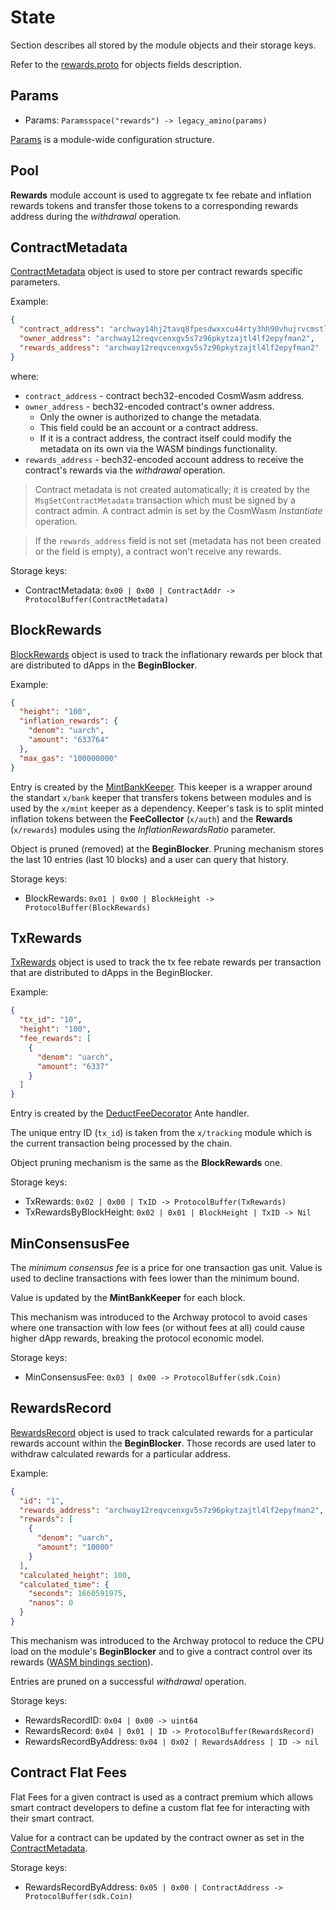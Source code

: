 <!--
order: 1
-->

# State

Section describes all stored by the module objects and their storage keys.

Refer to the [rewards.proto](../../../proto/archway/rewards/v1beta1/rewards.proto) for objects fields description.

## Params

- Params: `Paramsspace("rewards") -> legacy_amino(params)`

[Params](../../../proto/archway/rewards/v1beta1/rewards.proto#L11) is a module-wide configuration structure.

## Pool

**Rewards** module account is used to aggregate tx fee rebate and inflation rewards tokens and transfer those tokens to a corresponding rewards address during the *withdrawal* operation.

## ContractMetadata

[ContractMetadata](../../../proto/archway/rewards/v1beta1/rewards.proto#L31) object is used to store per contract rewards specific parameters.

Example:

```json
{
  "contract_address": "archway14hj2tavq8fpesdwxxcu44rty3hh90vhujrvcmstl4zr3txmfvw9sy85n2u",
  "owner_address": "archway12reqvcenxgv5s7z96pkytzajtl4lf2epyfman2",
  "rewards_address": "archway12reqvcenxgv5s7z96pkytzajtl4lf2epyfman2"
}
```

where:

* `contract_address` - contract bech32-encoded CosmWasm address.
* `owner_address` - bech32-encoded contract's owner address.
  * Only the owner is authorized to change the metadata.
  * This field could be an account or a contract address.
  * If it is a contract address, the contract itself could modify the metadata on its own via the WASM bindings functionality.
* `rewards_address` - bech32-encoded account address to receive the contract's rewards via the *withdrawal* operation.

> Contract metadata is not created automatically; it is created by the `MsgSetContractMetadata` transaction which must be signed by a contract admin.
> A contract admin is set by the CosmWasm *Instantiate* operation.

> If the `rewards_address` field is not set (metadata has not been created or the field is empty), a contract won't receive any rewards.

Storage keys:

- ContractMetadata: `0x00 | 0x00 | ContractAddr -> ProtocolBuffer(ContractMetadata)`

## BlockRewards

[BlockRewards](../../../proto/archway/rewards/v1beta1/rewards.proto#L46) object is used to track the inflationary rewards per block that are distributed to dApps in the **BeginBlocker**.

Example:

```json
{
  "height": "100",
  "inflation_rewards": {
    "denom": "uarch",
    "amount": "633764"
  },
  "max_gas": "100000000"
}
```

Entry is created by the [MintBankKeeper](../mintbankkeeper/keeper.go#L25).
This keeper is a wrapper around the standart `x/bank` keeper that transfers tokens between modules and is used by the `x/mint` keeper as a dependency.
Keeper's task is to split minted inflation tokens between the **FeeCollector** (`x/auth`) and the **Rewards** (`x/rewards`) modules using the *InflationRewardsRatio* parameter.

Object is pruned (removed) at the **BeginBlocker**.
Pruning mechanism stores the last 10 entries (last 10 blocks) and a user can query that history.

Storage keys:

* BlockRewards: `0x01 | 0x00 | BlockHeight -> ProtocolBuffer(BlockRewards)`

## TxRewards

[TxRewards](../../../proto/archway/rewards/v1beta1/rewards.proto#L60) object is used to track the tx fee rebate rewards per transaction that are distributed to dApps in the BeginBlocker.

Example:

```json
{
  "tx_id": "10",
  "height": "100",
  "fee_rewards": [
    {
      "denom": "uarch",
      "amount": "6337"
    }
  ]
}
```

Entry is created by the [DeductFeeDecorator](03_ante_handlers.md#DeductFeeDecorator) Ante handler.

The unique entry ID (`tx_id`) is taken from the `x/tracking` module which is the current transaction being processed by the chain.

Object pruning mechanism is the same as the **BlockRewards** one.

Storage keys:

* TxRewards: `0x02 | 0x00 | TxID -> ProtocolBuffer(TxRewards)`
* TxRewardsByBlockHeight:  `0x02 | 0x01 | BlockHeight | TxID -> Nil`

## MinConsensusFee

The *minimum consensus fee* is a price for one transaction gas unit. Value is used to decline transactions with fees lower than the minimum bound.

Value is updated by the **MintBankKeeper** for each block.

This mechanism was introduced to the Archway protocol to avoid cases where one transaction with low fees (or without fees at all) could cause higher dApp rewards, breaking the protocol economic model.

Storage keys:

* MinConsensusFee: `0x03 | 0x00 -> ProtocolBuffer(sdk.Coin)`

## RewardsRecord

[RewardsRecord](../../../proto/archway/rewards/v1beta1/rewards.proto#L78) object is used to track calculated rewards for a particular rewards account within the **BeginBlocker**.
Those records are used later to withdraw calculated rewards for a particular address.

Example:

```json
{
  "id": "1",
  "rewards_address": "archway12reqvcenxgv5s7z96pkytzajtl4lf2epyfman2",
  "rewards": [
    {
      "denom": "uarch",
      "amount": "10000"
    }
  ],
  "calculated_height": 100,
  "calculated_time": {
    "seconds": 1660591975,
    "nanos": 0
  }
}
```

This mechanism was introduced to the Archway protocol to reduce the CPU load on the module's **BeginBlocker** and to give a contract control over its rewards ([WASM bindings section](08_wasm_bindings.md)).

Entries are pruned on a successful *withdrawal* operation.

Storage keys:

* RewardsRecordID: `0x04 | 0x00 -> uint64`
* RewardsRecord: `0x04 | 0x01 | ID -> ProtocolBuffer(RewardsRecord)`
* RewardsRecordByAddress: `0x04 | 0x02 | RewardsAddress | ID -> nil`

## Contract Flat Fees

Flat Fees for a given contract is used as a contract premium which allows smart contract developers to define a custom flat fee for interacting with their smart contract.

Value for a contract can be updated by the contract owner as set in the [ContractMetadata](#contractmetadata). 


Storage keys:

* RewardsRecordByAddress: `0x05 | 0x00 | ContractAddress -> ProtocolBuffer(sdk.Coin)`
